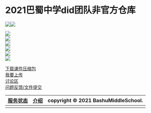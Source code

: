 # 2021巴蜀中学did团队非官方仓库

[![](https://img.shields.io/badge/-首页-blueviolet)](https://bashumiddleschool.github.io/2021Did/)[![](https://img.shields.io/badge/-下载-blue)](https://bashumiddleschool.github.io/2021Did/download)

![](https://img.shields.io/github/contributors/BashuMiddleSchool/2021Did?color=pink&label=%E4%B8%8A%E4%BC%A0%E8%80%85)  
![](https://img.shields.io/github/last-commit/bashumiddleschool/2021did?label=最近更新)  
![](https://img.shields.io/github/commits-since/bashumiddleschool/2021did/v1.0.0?color=yellow&label=%E6%9B%B4%E6%96%B0%E6%AC%A1%E6%95%B0)    
![](https://img.shields.io/github/release-date/bashumiddleschool/2021did?color=lightgreen&label=%E6%9C%80%E8%BF%91%E7%9A%84%E7%89%88%E6%9C%AC%E6%97%A5%E6%9C%9F)    
![](https://img.shields.io/github/v/release/bashumiddleschool/2021did?color=purple&label=%E6%9C%80%E6%96%B0%E7%89%88%E6%9C%AC)    
![](https://img.shields.io/github/downloads/bashumiddleschool/2021did/total?color=lightblue&label=%E4%B8%8B%E8%BD%BD%E6%AC%A1%E6%95%B0)  

[下载课件压缩包](https://github.com/BashuMiddleSchool/2021Did/releases/)    
[我要上传](https://bashumiddleschool.github.io/2021Did/upload)    
[讨论区](https://github.com/BashuMiddleSchool/2021Did/discussions)   
[问题反馈/文件提交](https://github.com/BashuMiddleSchool/2021Did/issues/new)

| [服务状态](https://bashumiddleschool.github.io/2021Did/status) | [介绍](https://bashumiddleschool.github.io/2021Did/intro) | copyright © 2021 BashuMiddleSchool. |
| :--: | :--: | :--: |
|      |    |      |
